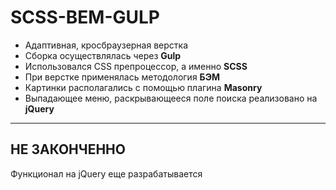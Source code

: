 # SCSS-BEM-GULP
* Адаптивная, кросбраузерная верстка
* Сборка осуществлялась через **Gulp**
* Использовался CSS препроцессор, а именно **SCSS**
* При верстке применялась методология **БЭМ**
* Картинки располагались с помощью плагина **Masonry**
* Выпадающее меню, раскрывающееся поле поиска реализовано на **jQuery**
--------
## НЕ ЗАКОНЧЕННО

Функционал на jQuery еще разрабатывается
